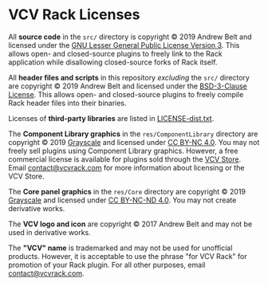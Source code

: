 # VCV Rack Licenses

All **source code** in the `src/` directory is copyright © 2019 Andrew Belt and licensed under the [GNU Lesser General Public License Version 3](https://www.gnu.org/licenses/lgpl-3.0.en.html).
This allows open- and closed-source plugins to freely link to the Rack application while disallowing closed-source forks of Rack itself.

All **header files and scripts** in this repository *excluding* the `src/` directory are copyright © 2019 Andrew Belt and licensed under the [BSD-3-Clause License](https://opensource.org/licenses/BSD-3-Clause).
This allows open- and closed-source plugins to freely compile Rack header files into their binaries.

Licenses of **third-party libraries** are listed in [LICENSE-dist.txt](LICENSE-dist.txt).

The **Component Library graphics** in the `res/ComponentLibrary` directory are copyright © 2019 [Grayscale](http://grayscale.info/) and licensed under [CC BY-NC 4.0](https://creativecommons.org/licenses/by-nc/4.0/).
You may not freely sell plugins using Component Library graphics.
However, a free commercial license is available for plugins sold through the [VCV Store](https://vcvrack.com/plugins.html).
Email contact@vcvrack.com for more information about licensing or the VCV Store.

The **Core panel graphics** in the `res/Core` directory are copyright © 2019 [Grayscale](http://grayscale.info/) and licensed under [CC BY-NC-ND 4.0](https://creativecommons.org/licenses/by-nc-nd/4.0/).
You may not create derivative works.

The **VCV logo and icon** are copyright © 2017 Andrew Belt and may not be used in derivative works.

The **"VCV" name** is trademarked and may not be used for unofficial products.
However, it is acceptable to use the phrase "for VCV Rack" for promotion of your Rack plugin.
For all other purposes, email contact@vcvrack.com.
